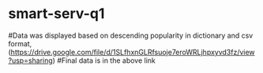 # smart-serv-q1
#Data was displayed based on descending popularity in dictionary and csv format, (https://drive.google.com/file/d/1SLfhxnGLRfsuoje7eroWRLjhpxyvd3fz/view?usp=sharing)
#Final data is in the above link

